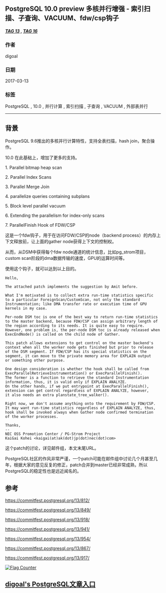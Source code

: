 ## PostgreSQL 10.0 preview 多核并行增强 - 索引扫描、子查询、VACUUM、fdw/csp钩子
##### [TAG 13](../class/13.md) , [TAG 16](../class/16.md)
                                                                              
### 作者                                                                                                                           
digoal                                                                         
                                                                                
### 日期                                                                           
2017-03-13                                                                          
                                                                            
### 标签                                                                         
PostgreSQL , 10.0 , 并行计算 , 索引扫描 , 子查询 , VACUUM , 外部表并行  
                                                                              
----                                                                        
                                                                                 
## 背景             
PostgreSQL 9.6推出的多核并行计算特性，支持全表扫描，hash join，聚合操作。    
    
10.0 在此基础上，增加了更多的支持。    
    
1\. Parallel bitmap heap scan  
  
2\. Parallel Index Scans  
  
3\. Parallel Merge Join  
  
4\. parallelize queries containing subplans  
  
5\. Block level parallel vacuum  
  
6\. Extending the parallelism for index-only scans  
  
7\. ParallelFinish Hook of FDW/CSP  
  
这是一个fdw钩子，用于在访问FDW/CSP的node（backend process）的内存上下文释放前，让上面的gather node获得上下文的控制权。  
  
从而，从DSM中获得每个fdw node通道的统计信息，比如pg_strom项目，custom scan阶段的dma数据传输的速度，GPU的运算时间等。  
  
使用这个钩子，就可以达到以上目的。  
  
```  
Hello,  
  
The attached patch implements the suggestion by Amit before.  
  
What I'm motivated is to collect extra run-time statistics specific  
to a particular ForeignScan/CustomScan, not only the standard  
Instrumentation; like DMA transfer rate or execution time of GPU  
kernels in my case.  
  
Per-node DSM toc is one of the best way to return run-time statistics  
to the master backend, because FDW/CSP can assign arbitrary length of  
the region according to its needs. It is quite easy to require.  
However, one problem is, the per-node DSM toc is already released when  
ExecEndNode() is called on the child node of Gather.  
  
This patch allows extensions to get control on the master backend's  
context when all the worker node gets finished but prior to release  
of the DSM segment. If FDW/CSP has its special statistics on the  
segment, it can move to the private memory area for EXPLAIN output  
or something other purpose.  
  
One design consideration is whether the hook shall be called from  
ExecParallelRetrieveInstrumentation() or ExecParallelFinish().  
The former is a function to retrieve the standard Instrumentation  
information, thus, it is valid only if EXPLAIN ANALYZE.  
On the other hands, if we put entrypoint at ExecParallelFinish(),  
extension can get control regardless of EXPLAIN ANALYZE, however,  
it also needs an extra planstate_tree_walker().  
  
Right now, we don't assume anything onto the requirement by FDW/CSP.  
It may want run-time statistics regardless of EXPLAIN ANALYZE, thus,  
hook shall be invoked always when Gather node confirmed termination  
of the worker processes.  
  
Thanks,  
--  
NEC OSS Promotion Center / PG-Strom Project  
KaiGai Kohei <kaigai(at)ak(dot)jp(dot)nec(dot)com>  
```  
    
这个patch的讨论，详见邮件组，本文末尾URL。        
        
PostgreSQL社区的作风非常严谨，一个patch可能在邮件组中讨论几个月甚至几年，根据大家的意见反复的修正，patch合并到master已经非常成熟，所以PostgreSQL的稳定性也是远近闻名的。        
                    
## 参考            
https://commitfest.postgresql.org/13/812/  
  
https://commitfest.postgresql.org/13/849/  
  
https://commitfest.postgresql.org/13/918/  
  
https://commitfest.postgresql.org/13/941/  
  
https://commitfest.postgresql.org/13/954/  
  
https://commitfest.postgresql.org/13/867/  
  
https://commitfest.postgresql.org/13/917/  
  

  
<a rel="nofollow" href="http://info.flagcounter.com/h9V1"  ><img src="http://s03.flagcounter.com/count/h9V1/bg_FFFFFF/txt_000000/border_CCCCCC/columns_2/maxflags_12/viewers_0/labels_0/pageviews_0/flags_0/"  alt="Flag Counter"  border="0"  ></a>  
  
  
  
  
## [digoal's PostgreSQL文章入口](https://github.com/digoal/blog/blob/master/README.md "22709685feb7cab07d30f30387f0a9ae")
  
